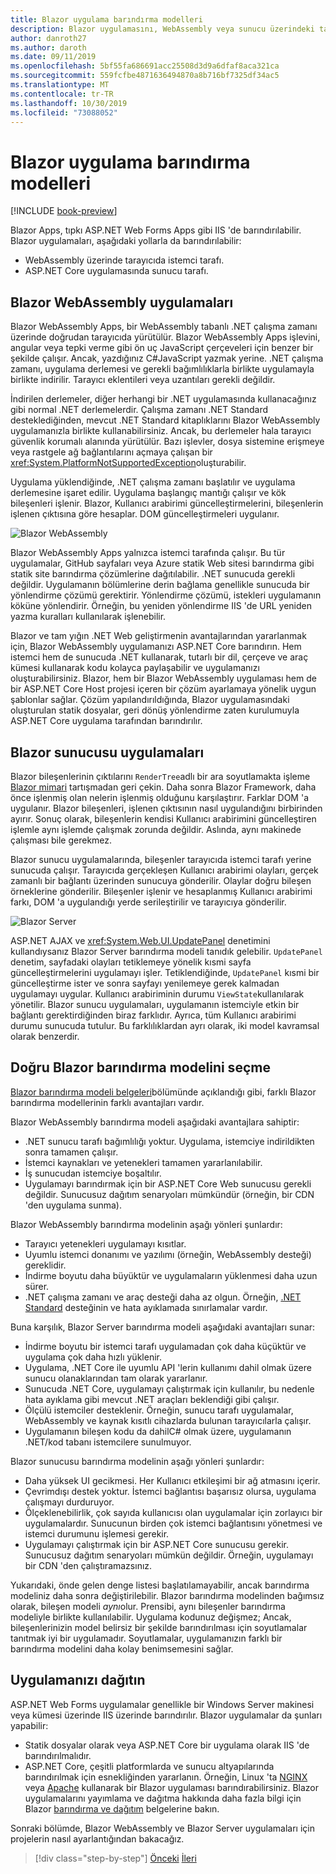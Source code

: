 ```yaml
---
title: Blazor uygulama barındırma modelleri
description: Blazor uygulamasını, WebAssembly veya sunucu üzerindeki tarayıcıya dahil olmak üzere barındırmak için farklı yollar öğrenin.
author: danroth27
ms.author: daroth
ms.date: 09/11/2019
ms.openlocfilehash: 5bf55fa686691acc25508d3d9a6dfaf8aca321ca
ms.sourcegitcommit: 559fcfbe4871636494870a8b716bf7325df34ac5
ms.translationtype: MT
ms.contentlocale: tr-TR
ms.lasthandoff: 10/30/2019
ms.locfileid: "73088052"
---
```

# <a name="blazor-app-hosting-models"></a>Blazor uygulama barındırma modelleri

[!INCLUDE [book-preview](../../../includes/book-preview.md)]

Blazor Apps, tıpkı ASP.NET Web Forms Apps gibi IIS 'de barındırılabilir. Blazor uygulamaları, aşağıdaki yollarla da barındırılabilir:

- WebAssembly üzerinde tarayıcıda istemci tarafı.
- ASP.NET Core uygulamasında sunucu tarafı.

## <a name="blazor-webassembly-apps"></a>Blazor WebAssembly uygulamaları

Blazor WebAssembly Apps, bir WebAssembly tabanlı .NET çalışma zamanı üzerinde doğrudan tarayıcıda yürütülür. Blazor WebAssembly Apps işlevini, angular veya tepki verme gibi ön uç JavaScript çerçeveleri için benzer bir şekilde çalışır. Ancak, yazdığınız C#JavaScript yazmak yerine. .NET çalışma zamanı, uygulama derlemesi ve gerekli bağımlılıklarla birlikte uygulamayla birlikte indirilir. Tarayıcı eklentileri veya uzantıları gerekli değildir.

İndirilen derlemeler, diğer herhangi bir .NET uygulamasında kullanacağınız gibi normal .NET derlemelerdir. Çalışma zamanı .NET Standard desteklediğinden, mevcut .NET Standard kitaplıklarını Blazor WebAssembly uygulamanızla birlikte kullanabilirsiniz. Ancak, bu derlemeler hala tarayıcı güvenlik korumalı alanında yürütülür. Bazı işlevler, dosya sistemine erişmeye veya rastgele ağ bağlantılarını açmaya çalışan bir <xref:System.PlatformNotSupportedException>oluşturabilir.

Uygulama yüklendiğinde, .NET çalışma zamanı başlatılır ve uygulama derlemesine işaret edilir. Uygulama başlangıç mantığı çalışır ve kök bileşenleri işlenir. Blazor, Kullanıcı arabirimi güncelleştirmelerini, bileşenlerin işlenen çıktısına göre hesaplar. DOM güncelleştirmeleri uygulanır.

![Blazor WebAssembly](media/hosting-models/blazor-webassembly.png)

Blazor WebAssembly Apps yalnızca istemci tarafında çalışır. Bu tür uygulamalar, GitHub sayfaları veya Azure statik Web sitesi barındırma gibi statik site barındırma çözümlerine dağıtılabilir. .NET sunucuda gerekli değildir. Uygulamanın bölümlerine derin bağlama genellikle sunucuda bir yönlendirme çözümü gerektirir. Yönlendirme çözümü, istekleri uygulamanın köküne yönlendirir. Örneğin, bu yeniden yönlendirme IIS 'de URL yeniden yazma kuralları kullanılarak işlenebilir.

Blazor ve tam yığın .NET Web geliştirmenin avantajlarından yararlanmak için, Blazor WebAssembly uygulamanızı ASP.NET Core barındırın. Hem istemci hem de sunucuda .NET kullanarak, tutarlı bir dil, çerçeve ve araç kümesi kullanarak kodu kolayca paylaşabilir ve uygulamanızı oluşturabilirsiniz. Blazor, hem bir Blazor WebAssembly uygulaması hem de bir ASP.NET Core Host projesi içeren bir çözüm ayarlamaya yönelik uygun şablonlar sağlar. Çözüm yapılandırıldığında, Blazor uygulamasındaki oluşturulan statik dosyalar, geri dönüş yönlendirme zaten kurulumuyla ASP.NET Core uygulama tarafından barındırılır.

## <a name="blazor-server-apps"></a>Blazor sunucusu uygulamaları

Blazor bileşenlerinin çıktılarını `RenderTree`adlı bir ara soyutlamakta işleme [Blazor mimari](architecture-comparison.md#blazor) tartışmadan geri çekin. Daha sonra Blazor Framework, daha önce işlenmiş olan nelerin işlenmiş olduğunu karşılaştırır. Farklar DOM 'a uygulanır. Blazor bileşenleri, işlenen çıktısının nasıl uygulandığını birbirinden ayırır. Sonuç olarak, bileşenlerin kendisi Kullanıcı arabirimini güncelleştiren işlemle aynı işlemde çalışmak zorunda değildir. Aslında, aynı makinede çalışması bile gerekmez.

Blazor sunucu uygulamalarında, bileşenler tarayıcıda istemci tarafı yerine sunucuda çalışır. Tarayıcıda gerçekleşen Kullanıcı arabirimi olayları, gerçek zamanlı bir bağlantı üzerinden sunucuya gönderilir. Olaylar doğru bileşen örneklerine gönderilir. Bileşenler işlenir ve hesaplanmış Kullanıcı arabirimi farkı, DOM 'a uygulandığı yerde serileştirilir ve tarayıcıya gönderilir.

![Blazor Server](media/hosting-models/blazor-server.png)

ASP.NET AJAX ve <xref:System.Web.UI.UpdatePanel> denetimini kullandıysanız Blazor Server barındırma modeli tanıdık gelebilir. `UpdatePanel` denetim, sayfadaki olayları tetiklemeye yönelik kısmi sayfa güncelleştirmelerini uygulamayı işler. Tetiklendiğinde, `UpdatePanel` kısmi bir güncelleştirme ister ve sonra sayfayı yenilemeye gerek kalmadan uygulamayı uygular. Kullanıcı arabiriminin durumu `ViewState`kullanılarak yönetilir. Blazor sunucu uygulamaları, uygulamanın istemciyle etkin bir bağlantı gerektirdiğinden biraz farklıdır. Ayrıca, tüm Kullanıcı arabirimi durumu sunucuda tutulur. Bu farklılıklardan ayrı olarak, iki model kavramsal olarak benzerdir.

## <a name="how-to-choose-the-right-blazor-hosting-model"></a>Doğru Blazor barındırma modelini seçme

[Blazor barındırma modeli belgeleri](https://docs.microsoft.com/aspnet/core/blazor/hosting-models#server-side)bölümünde açıklandığı gibi, farklı Blazor barındırma modellerinin farklı avantajları vardır.

Blazor WebAssembly barındırma modeli aşağıdaki avantajlara sahiptir:

- .NET sunucu tarafı bağımlılığı yoktur. Uygulama, istemciye indirildikten sonra tamamen çalışır.
- İstemci kaynakları ve yetenekleri tamamen yararlanılabilir.
- İş sunucudan istemciye boşaltılır.
- Uygulamayı barındırmak için bir ASP.NET Core Web sunucusu gerekli değildir. Sunucusuz dağıtım senaryoları mümkündür (örneğin, bir CDN 'den uygulama sunma).

Blazor WebAssembly barındırma modelinin aşağı yönleri şunlardır:

- Tarayıcı yetenekleri uygulamayı kısıtlar.
- Uyumlu istemci donanımı ve yazılımı (örneğin, WebAssembly desteği) gereklidir.
- İndirme boyutu daha büyüktür ve uygulamaların yüklenmesi daha uzun sürer.
- .NET çalışma zamanı ve araç desteği daha az olgun. Örneğin, [.NET Standard](../../standard/net-standard.md) desteğinin ve hata ayıklamada sınırlamalar vardır.

Buna karşılık, Blazor Server barındırma modeli aşağıdaki avantajları sunar:

- İndirme boyutu bir istemci tarafı uygulamadan çok daha küçüktür ve uygulama çok daha hızlı yüklenir.
- Uygulama, .NET Core ile uyumlu API 'lerin kullanımı dahil olmak üzere sunucu olanaklarından tam olarak yararlanır.
- Sunucuda .NET Core, uygulamayı çalıştırmak için kullanılır, bu nedenle hata ayıklama gibi mevcut .NET araçları beklendiği gibi çalışır.
- Ölçülü istemciler desteklenir. Örneğin, sunucu tarafı uygulamalar, WebAssembly ve kaynak kısıtlı cihazlarda bulunan tarayıcılarla çalışır.
- Uygulamanın bileşen kodu da dahilC# olmak üzere, uygulamanın .NET/kod tabanı istemcilere sunulmuyor.

Blazor sunucusu barındırma modelinin aşağı yönleri şunlardır:

- Daha yüksek UI gecikmesi. Her Kullanıcı etkileşimi bir ağ atmasını içerir.
- Çevrimdışı destek yoktur. İstemci bağlantısı başarısız olursa, uygulama çalışmayı durduruyor.
- Ölçeklenebilirlik, çok sayıda kullanıcısı olan uygulamalar için zorlayıcı bir uygulamalardır. Sunucunun birden çok istemci bağlantısını yönetmesi ve istemci durumunu işlemesi gerekir.
- Uygulamayı çalıştırmak için bir ASP.NET Core sunucusu gerekir. Sunucusuz dağıtım senaryoları mümkün değildir. Örneğin, uygulamayı bir CDN 'den çalıştıramazsınız.

Yukarıdaki, önde gelen denge listesi başlatılamayabilir, ancak barındırma modeliniz daha sonra değiştirilebilir. Blazor barındırma modelinden bağımsız olarak, bileşen modeli *aynı*olur. Prensibi, aynı bileşenler barındırma modeliyle birlikte kullanılabilir. Uygulama kodunuz değişmez; Ancak, bileşenlerinizin model belirsiz bir şekilde barındırılması için soyutlamalar tanıtmak iyi bir uygulamadır. Soyutlamalar, uygulamanızın farklı bir barındırma modelini daha kolay benimsemesini sağlar.

## <a name="deploy-your-app"></a>Uygulamanızı dağıtın

ASP.NET Web Forms uygulamalar genellikle bir Windows Server makinesi veya kümesi üzerinde IIS üzerinde barındırılır. Blazor uygulamalar da şunları yapabilir:

- Statik dosyalar olarak veya ASP.NET Core bir uygulama olarak IIS 'de barındırılmalıdır.
- ASP.NET Core, çeşitli platformlarda ve sunucu altyapılarında barındırılmak için esnekliğinden yararlanın. Örneğin, Linux 'ta [NGINX](/aspnet/core/host-and-deploy/linux-nginx) veya [Apache](/aspnet/core/host-and-deploy/linux-apache) kullanarak bir Blazor uygulaması barındırabilirsiniz. Blazor uygulamalarını yayımlama ve dağıtma hakkında daha fazla bilgi için Blazor [barındırma ve dağıtım](/aspnet/core/host-and-deploy/blazor/) belgelerine bakın.

Sonraki bölümde, Blazor WebAssembly ve Blazor Server uygulamaları için projelerin nasıl ayarlantığından bakacağız.

>[!div class="step-by-step"]
>[Önceki](architecture-comparison.md)
>[İleri](project-structure.md)
